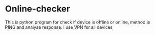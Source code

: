 # Online-checker
This is python program for check if device is offline or online, method is PING and analyse response. I use VPN for all devices
